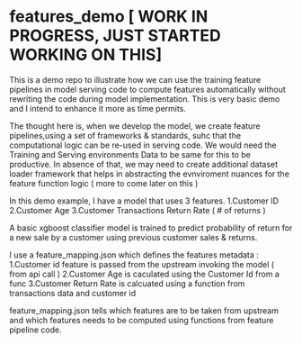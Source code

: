 # features_demo [ WORK IN PROGRESS, JUST STARTED WORKING ON THIS]

This is a demo repo to illustrate how we can use the training feature pipelines in model serving code to compute features automatically without rewriting the code during model implementation. This is very basic demo and I intend to enhance it more as time permits. 

The thought here is, when we develop the model, we create feature pipelines,using a set of frameworks & standards, suhc that the computational logic can be re-used in serving code. We would need the Training and Serving environments Data to be same for this to be productive. In absence of that, we may need to create additional dataset loader framework that helps in abstracting the evnviroment nuances for the feature function logic ( more to come later on this )

In this demo example, I have a model that uses 3 features. 
  1.Customer ID
  2.Customer Age
  3.Customer Transactions Return Rate ( # of returns ) 

A basic xgboost classifier model is trained to predict probability of return for a new sale by a customer using previous customer sales & returns. 

I use a feature_mapping.json which defines the features metadata :
  1.Customer id feature is passed from the upstream invoking the model ( from api call )
  2.Customer Age is caculated using the Customer Id from a func 
  3.Customer Return Rate is calcuated using a function from transactions data and customer id
  
  feature_mapping.json tells which features are to be taken from upstream and which features needs to be computed using functions from feature pipeline code.
  
  
